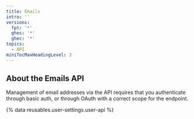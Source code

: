 ```yaml
---
title: Emails
intro: ''
versions:
  fpt: '*'
  ghes: '*'
  ghec: '*'
topics:
  - API
miniTocMaxHeadingLevel: 3
---
```


## About the Emails API

Management of email addresses via the API requires that you authenticate through basic auth, or through OAuth with a correct scope for the endpoint.

{% data reusables.user-settings.user-api %}
